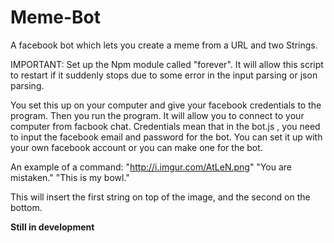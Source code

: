 # Meme-Bot
A facebook bot which lets you create a meme from a URL and two Strings.

IMPORTANT: Set up the Npm module called "forever". It will allow this script to restart if it suddenly stops due to some error in the input parsing or json parsing.

You set this up on your computer and give your facebook credentials to the program. Then you run the program. It will allow you to connect to your computer from facbook chat. Credentials mean that in the bot.js , you need to input the facebook email and password for the bot. You can set it up with your own facebook account or you can make one for the bot.

An example of a  command: "http://i.imgur.com/AtLeN.png" "You are mistaken." "This is my bowl."

This will insert the first string on top of the image, and the second on the bottom.


<b> Still in development <b>



